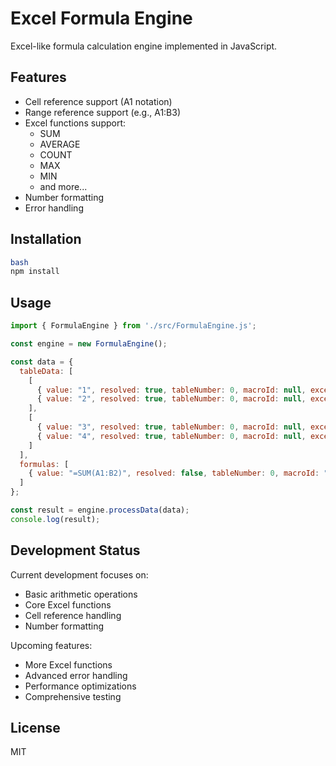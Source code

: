 # Excel Formula Engine

Excel-like formula calculation engine implemented in JavaScript.

## Features

- Cell reference support (A1 notation)
- Range reference support (e.g., A1:B3)
- Excel functions support:
  - SUM
  - AVERAGE
  - COUNT
  - MAX
  - MIN
  - and more...
- Number formatting
- Error handling

## Installation 
```bash
bash
npm install
```
## Usage

```javascript
import { FormulaEngine } from './src/FormulaEngine.js';

const engine = new FormulaEngine();

const data = {
  tableData: [
    [
      { value: "1", resolved: true, tableNumber: 0, macroId: null, excelFormat: null },
      { value: "2", resolved: true, tableNumber: 0, macroId: null, excelFormat: null }
    ],
    [
      { value: "3", resolved: true, tableNumber: 0, macroId: null, excelFormat: null }, 
      { value: "4", resolved: true, tableNumber: 0, macroId: null, excelFormat: null }
    ]
  ],
  formulas: [
    { value: "=SUM(A1:B2)", resolved: false, tableNumber: 0, macroId: "xxx", excelFormat: "###.##" }
  ]
};

const result = engine.processData(data);
console.log(result);
```

## Development Status

Current development focuses on:
- Basic arithmetic operations
- Core Excel functions
- Cell reference handling
- Number formatting

Upcoming features:
- More Excel functions
- Advanced error handling
- Performance optimizations
- Comprehensive testing

## License

MIT
